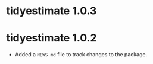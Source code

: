 # tidyestimate 1.0.3

# tidyestimate 1.0.2

* Added a `NEWS.md` file to track changes to the package.
